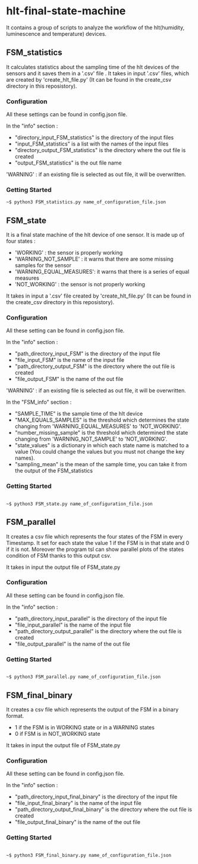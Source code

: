 # hlt-final-state-machine

It contains a group of scripts to analyze the workflow of the hlt(humidity,
luminescence and temperature) devices.

## FSM_statistics
It calculates statistics about the sampling time of the hlt devices of
the sensors and it saves them in a '.csv' file . It takes in input '.csv' files,
 which are created by 'create_hlt_file.py' (It can be found in the create_csv directory in
this reposistory).

### Configuration
All these settings can be found in config.json file.

In the "info" section :
* "directory_input_FSM_statistics" is the directory of the input files
* "input_FSM_statistics" is a list with the names of the input files
* "directory_output_FSM_statistics" is the directory where the out file is created
* "output_FSM_statistics" is the out file name

'WARNING' : if an existing file is selected as out file, it will be overwritten.

### Getting Started
```
~$ python3 FSM_statistics.py name_of_configuration_file.json

```

## FSM_state
It is a final state machine of the hlt device of one sensor.
It is made up of four states :
* 'WORKING' : the sensor is properly working
* 'WARNING_NOT_SAMPLE' : it warns that there are some missing samples for the sensor
* 'WARNING_EQUAL_MEASURES': it warns that there is a series of equal measures
* 'NOT_WORKING' : the sensor is not properly working

It takes in input a '.csv' file created by 'create_hlt_file.py' (It can be found in the create_csv directory
in this reposistory).

### Configuration
All these setting can  be found in config.json file.

In the "info" section :
* "path_directory_input_FSM" is the directory of the input file
* "file_input_FSM" is the name of the input file
* "path_directory_output_FSM" is the directory where the out file is created
* "file_output_FSM" is the name of the out file

'WARNING' : if an existing file is selected as out file, it will be overwritten.

In the "FSM_info" section :
* "SAMPLE_TIME" is the sample time of the hlt device
* "MAX_EQUALS_SAMPLES" is the threshold which determines the state changing from 'WARNING_EQUAL_MEASURES'
  to 'NOT_WORKING'.
* "number_missing_sample" is the threshold which determined the state changing from 'WARNING_NOT_SAMPLE'
  to 'NOT_WORKING'.
* "state_values" is a dictionary in which each state name is matched to a value
  (You could change the values but you must not change the key names).
* "sampling_mean" is the mean of the sample time, you can take it from the output of the FSM_statistics

### Getting Started
```

~$ python3 FSM_state.py name_of_configuration_file.json

```  

## FSM_parallel
It creates a csv file which represents the four states of the FSM in every Timestamp. It set for each state the
value 1 if the FSM is in that state and 0 if it is not.
Moreover the program tsl can show parallel plots of the states condition of FSM thanks to this output csv.

It takes in input the output file of FSM_state.py

### Configuration
All these setting can  be found in config.json file.

In the "info" section :
* "path_directory_input_parallel" is the directory of the input file
* "file_input_parallel" is the name of the input file
* "path_directory_output_parallel" is the directory where the out file is created
* "file_output_parallel" is the name of the out file

### Getting Started
```

~$ python3 FSM_parallel.py name_of_configuration_file.json

```

## FSM_final_binary
It creates a csv file which represents the output of the FSM in a binary format.
 * 1 if the FSM is in WORKING state or in a WARNING states
 * 0 if FSM is in NOT_WORKING state

It takes in input the output file of FSM_state.py

### Configuration
All these setting can  be found in config.json file.

In the "info" section :
* "path_directory_input_final_binary" is the directory of the input file
* "file_input_final_binary" is the name of the input file
* "path_directory_output_final_binary" is the directory where the out file is created
* "file_output_final_binary" is the name of the out file

### Getting Started
```

~$ python3 FSM_final_binary.py name_of_configuration_file.json

```
